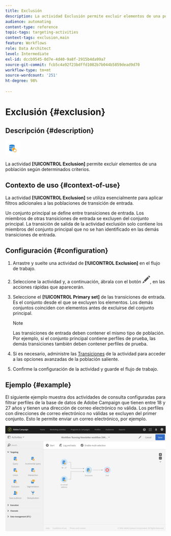 ```yaml
---
title: Exclusión
description: La actividad Exclusión permite excluir elementos de una población según determinados criterios.
audience: automating
content-type: reference
topic-tags: targeting-activities
context-tags: exclusion,main
feature: Workflows
role: Data Architect
level: Intermediate
exl-id: dccb9545-0d7e-4d40-9a8f-2915b4da99a7
source-git-commit: fcb5c4a92f23bdffd1082b7b044b5859dead9d70
workflow-type: tm+mt
source-wordcount: '251'
ht-degree: 98%

---
```


# Exclusión {#exclusion}

## Descripción {#description}

![](assets/exclusion.png)

La actividad **[!UICONTROL Exclusion]** permite excluir elementos de una población según determinados criterios.

## Contexto de uso {#context-of-use}

La actividad **[!UICONTROL Exclusion]** se utiliza esencialmente para aplicar filtros adicionales a las poblaciones de transición de entrada.

Un conjunto principal se define entre transiciones de entrada. Los miembros de otras transiciones de entrada se excluyen del conjunto principal. La transición de salida de la actividad exclusión solo contiene los miembros del conjunto principal que no se han identificado en las demás transiciones de entrada.

## Configuración {#configuration}

1. Arrastre y suelte una actividad de **[!UICONTROL Exclusion]** en el flujo de trabajo.
1. Seleccione la actividad y, a continuación, ábrala con el botón ![](assets/edit_darkgrey-24px.png), en las acciones rápidas que aparecerán.
1. Seleccione el **[!UICONTROL Primary set]** de las transiciones de entrada. Es el conjunto desde el que se excluyen los elementos. Los demás conjuntos coinciden con elementos antes de excluirse del conjunto principal.

   >[!NOTE]
   >
   >Las transiciones de entrada deben contener el mismo tipo de población. Por ejemplo, si el conjunto principal contiene perfiles de prueba, las demás transiciones también deben contener perfiles de prueba.

1. Si es necesario, administre las [Transiciones](../../automating/using/activity-properties.md) de la actividad para acceder a las opciones avanzadas de la población saliente.
1. Confirme la configuración de la actividad y guarde el flujo de trabajo.

## Ejemplo {#example}

El siguiente ejemplo muestra dos actividades de consulta configuradas para filtrar perfiles de la base de datos de Adobe Campaign que tienen entre 18 y 27 años y tienen una dirección de correo electrónico no válida. Los perfiles con direcciones de correo electrónico no válidas se excluyen del primer conjunto. Esto le permite enviar un correo electrónico, por ejemplo.

![](assets/wkf_exclusion_example.png)
